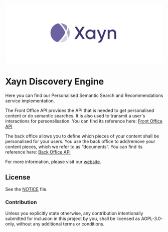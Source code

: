 ![alt text](images/github-banner.png)

# Xayn Discovery Engine

Here you can find our Personalised Semantic Search and Recommendations service implementation.

The Front Office API provides the API that is needed to get personalised content or do semantic searches. It is also used to transmit a user's interactions for personalisation. You can find its reference here: [Front Office API](https://xaynetwork.github.io/xayn_discovery_engine/front_office.html)

The back office allows you to define which pieces of your content shall be personalised for your users. You use the back office to add/remove your content pieces, which we refer to as “documents”. You can find its reference here: [Back Office API](https://xaynetwork.github.io/xayn_discovery_engine/back_office.html)

For more information, please visit our [website](https://www.xayn.com).

## License

See the [NOTICE](NOTICE) file.

### Contribution

Unless you explicitly state otherwise, any contribution intentionally submitted
for inclusion in this project by you, shall be licensed as AGPL-3.0-only, without any additional
terms or conditions.
